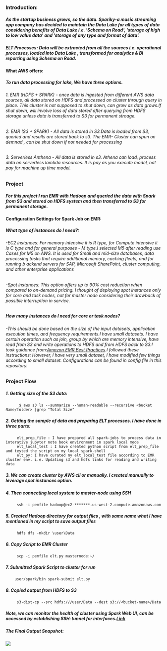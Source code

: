 ### Introduction: 
##### As the startup business grows, so the data. Spariky-a music streaming app company has decided to maintain the Data Lake for all types of data considering benefits of Data Lake i.e. 'Schema on Road', 'storage of high to low value data'  and  'storage of any type and format of data'. 

##### ELT Processes: Data will be extracted from all the sources i.e. operational processes, loaded into Data Lake , transformed for analytics & BI reporting using Schema on Road.

#### What AWS offers:
##### To run data processing for lake, We have three options.
###### 1. EMR (HDFS + SPARK) - once data is ingested from different AWS data sources, all data stored on HDFS and processed on cluster through query in place. This cluster is not supposed to shut down, can grow as data grows.If shut down,  will involve loss of data stored after querying from HDFS storage unless data is transferred to S3 for permanent stroage.
###### 2. EMR (S3 + SPARK) - All data is stored in S3.Data is loaded from S3, queried and results are stored back to s3. The EMR- Cluster can spun on demnad , can be shut down if not needed for processing
###### 3. Serverless Anthena - All data is stored in s3. Athena can load, process data on serverless lambda resources. It is pay as you execute model, not pay for machine up time model.

### Project
##### For this project I run EMR with Hadoop and queried the data with Spark from S3 and stored on HDFS system and then transferred to S3 for permanent storage.

#### Configuration Settings for Spark Job on EMR:
##### What type of instances do I need?:
###### -EC2 instances: For memory intensive it is R type, for Compute intensive it is C type and for general purposes - M type.I selected M5 after reading use Cases for M5 on AWS. It is used for Small and mid-size databases, data processing tasks that require additional memory, caching fleets, and for running b  ackend servers for SAP, Microsoft SharePoint, cluster computing, and other enterprise applications
###### -Spot instances: This option offers up to 90% cost reduction when compared to on-demand pricing. I thought of deploying spot instances only for core and task nodes, not for master node considering their drawback of possible interruption in service.
##### How many instances do I need for core or task nodes?
###### -This should be done based on the size of the input datasets, application execution times, and frequency requirements.I have small datasets. I have certain operation such as join, group by which are memory intensive, have read from S3 and write operations to HDFS and from HDFS back to S3.I took guidance from:[Amazon EMR Best Practices](https://aws.amazon.com/blogs/big-data/best-practices-for-successfully-managing-memory-for-apache-spark-applications-on-amazon-emr/).I followed these instructions: However, I have very small dataset, I have modified few things according to small dataset. Configurations can be found in config file in this repository.

### Project Flow

##### 1. Getting size of the S3 data:
          
          $ aws s3 ls --summarize --human-readable --recursive <bucket Name/folder> |grep "Total Size"

##### 2.  Getting the sample of data and preparing ELT processes. I have done in three parts:
         
         elt_prep_file : I have prepared all spark-jobs to process data in interative jupyter note book environment in spark local mode
         elt_local_test : I have created python script from elt_prep_file and tested the script on my local spark-shell
         elt_py: I have curated my elt_local_test file according to EMR cluster env. i.e. Updating s3 and hdfs links for reading and writing data
         
 ##### 3. We can create cluster by AWS cli or manually. I created manually to leverage spot instances option.
 ##### 4. Then connecting local system to master-node using SSH
     
         ssh -i pemfile hadoop@ec2-*******.us-west-2.compute.amazonaws.com
 ##### 5. Created Hadoop directory for output files , with same name what I have mentioned in my script to save output files
         
         hdfs dfs -mkdir \user\Data
 ##### 6. Copy Script to EMR Cluster
        
         scp -i pemfile elt.py masternode:~/
 ##### 7. Submitted Spark Script to cluster for run
      
        user/spark/bin spark-submit elt.py
 ##### 8. Copied output from HDFS to S3
         
         s3-dist-cp --src hdfs:///user/Data --dest s3://<bucket-name>/Data
  
 ##### Note, we can monitor the health of cluster using Spark Web UI, can be accessed by establishing SSH-tunnel for interfaces.[Link](https://medium.com/@mht.amul/running-sparkui-on-amazon-emr-4b7b5b8f64e)
  
  ##### The Final Output Snapshot:
  
  ![](https://github.com/RammySekham/lake-elt/blob/main/S3_output.PNG)
  






